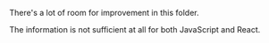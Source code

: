 There's a lot of room for improvement in this folder.

The information is not sufficient at all for both JavaScript and React.
